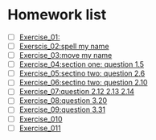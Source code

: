 # Homework list
- [ ] [Exercise_01:]() 
- [ ] [Exerscis_02:spell my name](https://www.zybuluo.com/nan-zhang/note/505284) 
- [ ] [Exercise_03:move my name](https://www.zybuluo.com/nan-zhang/note/513169) 
- [ ] [Exercise_04:section one: question 1.5](https://www.zybuluo.com/nan-zhang/note/525846) 
- [ ] [Exercise_05:sectino two: question 2.6](https://www.zybuluo.com/nan-zhang/note/534137) 
- [ ] [Exercise_06:sectino two: question 2.10](https://www.zybuluo.com/nan-zhang/note/542418) 
- [ ] [Exercise_07:question 2.12 2.13 2.14](https://www.zybuluo.com/nan-zhang/note/558042) 
- [ ] [Exercise_08:question 3.20](https://www.zybuluo.com/nan-zhang/note/565996) 
- [ ] [Exercise_09:question 3.31](https://www.zybuluo.com/nan-zhang/note/573724)
- [ ] [Exercise_010](https://www.zybuluo.com/nan-zhang/note/581772)
- [ ] [Exercise_011](https://www.zybuluo.com/nan-zhang/note/590011)

